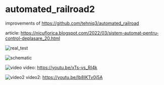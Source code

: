 # automated_railroad2
improvements of https://github.com/tehniq3/automated_railroad

article: https://nicuflorica.blogspot.com/2022/03/sistem-automat-pentru-control-deplasare_20.html

![real_test](https://blogger.googleusercontent.com/img/a/AVvXsEirhTWok16pE224ysjMfx8RJk3uJWVdAdmq2LR6SQ6vDIeGzN1EuUH34YDvN1s4cofk9eudqeQXh5WdXKHOzOb1O0_n_LGfzGPSE6e6GzenoBAseSf1xULbu19VqC-CKCiQQmA8BoPZzXiDBM4uzKet1b4OTlLur4UQUO5Pn3Va7r3ENtuq2RUqBF-GGg=w200-h101)

![schematic](https://blogger.googleusercontent.com/img/a/AVvXsEg4ciHkdXfXP8TBJhlWLFm7mDbMstT20H4vKqPyhMtK-DElZH0lCFihCNZO6P8P9BujkMDhSOUvvdZ8rRKRP1UUEcsEeEqoyarfueHeRJBogCeTxbWXTnv3zjK6LVcwLaVW39vMrLD_4HgNj5136W8ZZRO6zsdzCWlct5xxd6gBvJXRH0Jmobq5HFZWpA=s1200)

![video](https://i9.ytimg.com/vi/xTs-vs_RI4k/mq1.jpg?sqp=CLTk3JEG&rs=AOn4CLBHlc9NMbljGxKZ-9zLvVCgfaWEow)
video: https://youtu.be/xTs-vs_RI4k

![video2](https://i9.ytimg.com/vi/Ib8IKTv0j5A/mq3.jpg?sqp=CLTk3JEG&rs=AOn4CLDvGgmh4H7vvUXFZd7x1FT4SV5yrg)
video2: https://youtu.be/Ib8IKTv0j5A
